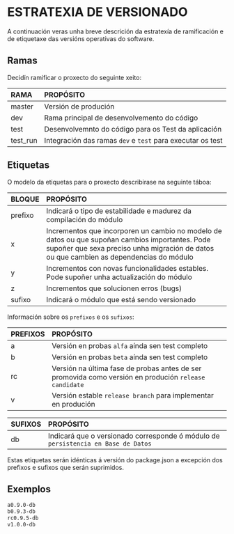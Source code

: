 # ESTRATEXIA DE VERSIONADO

A continuación veras unha breve descrición da estratexía de ramificación e de etiquetaxe das versións operativas do software.

## Ramas

Decidín ramificar o proxecto do seguinte xeito:

| RAMA              | PROPÓSITO
|:-                 |:-
| master            | Versión de produción
| dev               | Rama principal de desenvolvemento do código
| test              | Desenvolvemnto do código para os Test da aplicación
| test_run          | Integración das ramas `dev` e `test` para executar os test

## Etiquetas

O modelo da etiquetas para o proxecto describirase na seguinte táboa:

| BLOQUE    | PROPÓSITO
|:-         |:-
| prefixo   | Indicará o tipo de estabilidade e madurez da compilación do módulo
| x         | Incrementos que incorporen un cambio no modelo de datos ou que supoñan cambios importantes. Pode supoñer que sexa preciso unha migración de datos ou que cambien as dependencias do módulo
| y         | Incrementos con novas funcionalidades estables. Pode supoñer unha actualización do módulo
| z         | Incrementos que solucionen erros (bugs)
| sufixo    | Indicará o módulo que está sendo versionado
Información sobre os `prefixos` e os `sufixos`:

| PREFIXOS  | PROPÓSITO
|:-         |:-
| a         | Versión en probas `alfa` aínda sen test completo
| b         | Versión en probas `beta` aínda sen test completo
| rc        | Versión na última fase de probas antes de ser promovida como versión en produción `release candidate`
| v         | Versión estable `release branch` para implementar en produción

| SUFIXOS   | PROPÓSITO
|:-         |:-
| db        | Indicará que o versionado corresponde ó módulo de `persistencia en Base de Datos`

Estas etiquetas serán idénticas á versión do package.json a excepción dos prefixos e sufixos que serán suprimidos.

## Exemplos

``` bash
a0.9.0-db
b0.9.3-db
rc0.9.5-db
v1.0.0-db
```
